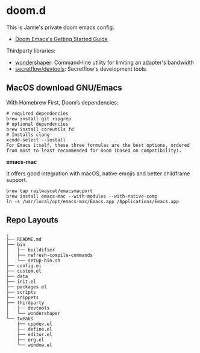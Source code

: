 # doom.d

This is Jamie's private doom emacs config. 
- [Doom Emacs's Getting Started Guide](https://github.com/doomemacs/doomemacs/blob/master/docs/getting_started.org)

Thirdparty libraries:
- [wondershaper](https://github.com/magnific0/wondershaper): Command-line utility for limiting an adapter's bandwidth
- [secretflow/devtools](https://github.com/secretflow/devtools): Secretflow's development tools

## MacOS download GNU/Emacs

With Homebrew
First, Doom’s dependencies:
```
# required dependencies
brew install git ripgrep
# optional dependencies
brew install coreutils fd
# Installs clang
xcode-select --install
For Emacs itself, these three formulas are the best options, ordered from most to least recommended for Doom (based on compatibility).
```

**emacs-mac**

It offers good integration with macOS, native emojis and better childframe support.
```
brew tap railwaycat/emacsmacport
brew install emacs-mac --with-modules --with-native-comp
ln -s /usr/local/opt/emacs-mac/Emacs.app /Applications/Emacs.app
```

## Repo Layouts

```
.
├── README.md
├── bin
│   ├── buildifier
│   ├── refresh-compile-commands
│   └── setup-bin.sh
├── config.el
├── custom.el
├── data
├── init.el
├── packages.el
├── scripts
├── snippets
├── thirdparty
│   ├── devtools
│   └── wondershaper
└── tweaks
    ├── cppdev.el
    ├── define.el
    ├── editor.el
    ├── org.el
    └── window.el
```
